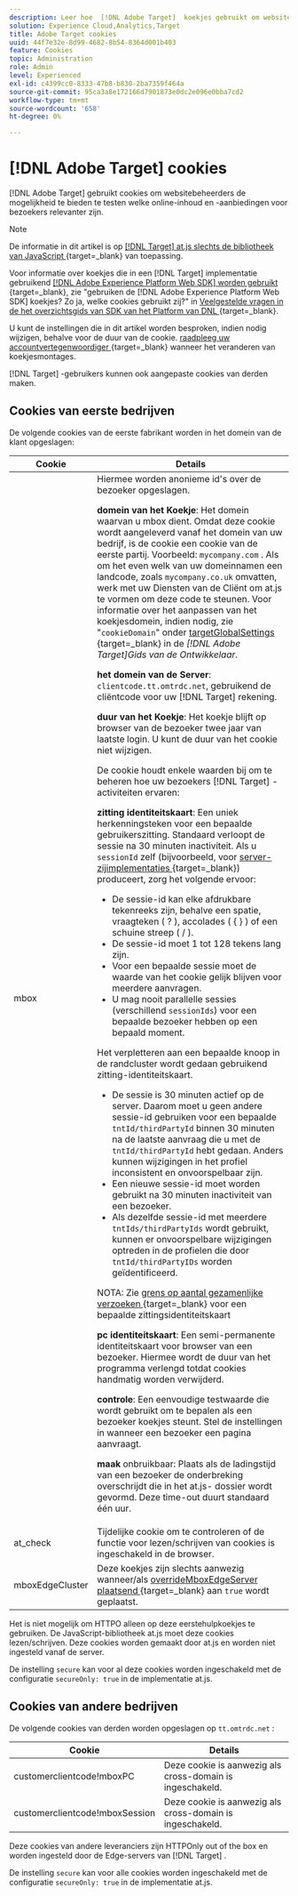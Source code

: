 ```yaml
---
description: Leer hoe  [!DNL Adobe Target]  koekjes gebruikt om websiteexploitanten de capaciteit te geven om te testen welke online inhoud en aanbiedingen voor bezoekers relevanter zijn.
solution: Experience Cloud,Analytics,Target
title: Adobe Target cookies
uuid: 44f7e32e-8d99-4682-8b54-8364d001b403
feature: Cookies
topic: Administration
role: Admin
level: Experienced
exl-id: c4399cc0-8333-47b8-b830-2ba7359f464a
source-git-commit: 95ca3a8e172166d7901873e0dc2e096e0bba7cd2
workflow-type: tm+mt
source-wordcount: '658'
ht-degree: 0%

---
```


# [!DNL Adobe Target] cookies

[!DNL Adobe Target] gebruikt cookies om websitebeheerders de mogelijkheid te bieden te testen welke online-inhoud en -aanbiedingen voor bezoekers relevanter zijn.

>[!NOTE]
>
>De informatie in dit artikel is op [[!DNL Target]  at.js slechts de bibliotheek van JavaScript ](https://experienceleague.adobe.com/docs/target-dev/developer/client-side/at-js-implementation/functions-overview/targetglobalsettings.html){target=_blank} van toepassing.
>
>Voor informatie over koekjes die in een [!DNL Target] implementatie gebruikend [[!DNL Adobe Experience Platform Web SDK] worden gebruikt ](https://experienceleague.adobe.com/docs/experience-platform/edge/home.html){target=_blank}, zie &quot;gebruiken de [!DNL Adobe Experience Platform Web SDK] koekjes? Zo ja, welke cookies gebruikt zij?&quot; in [ Veelgestelde vragen in de het overzichtsgids van SDK van het Platform van DNL ](https://experienceleague.adobe.com/docs/experience-platform/edge/web-sdk-faq.html){target=_blank}.
>
>U kunt de instellingen die in dit artikel worden besproken, indien nodig wijzigen, behalve voor de duur van de cookie. [ raadpleeg uw accountvertegenwoordiger ](https://experienceleague.adobe.com/docs/target/using/cmp-resources-and-contact-information.html){target=_blank} wanneer het veranderen van koekjesmontages.
>
>[!DNL Target] -gebruikers kunnen ook aangepaste cookies van derden maken.

## Cookies van eerste bedrijven

De volgende cookies van de eerste fabrikant worden in het domein van de klant opgeslagen:

| Cookie | Details |
| --- | --- |
| mbox | Hiermee worden anonieme id&#39;s over de bezoeker opgeslagen.<P>**domein van het Koekje**: Het domein waarvan u mbox dient. Omdat deze cookie wordt aangeleverd vanaf het domein van uw bedrijf, is de cookie een cookie van de eerste partij. Voorbeeld: `mycompany.com` . Als om het even welk van uw domeinnamen een landcode, zoals `mycompany.co.uk` omvatten, werk met uw Diensten van de Cliënt om at.js te vormen om deze code te steunen. Voor informatie over het aanpassen van het koekjesdomein, indien nodig, zie &quot;`cookieDomain`&quot; onder [ targetGlobalSettings ](https://experienceleague.adobe.com/docs/target-dev/developer/client-side/at-js-implementation/functions-overview/targetglobalsettings.html){target=_blank} in de *[!DNL Adobe Target]Gids van de Ontwikkelaar*.<P>**het domein van de Server**: `clientcode.tt.omtrdc.net`, gebruikend de cliëntcode voor uw [!DNL Target] rekening.<P>**duur van het Koekje**: Het koekje blijft op browser van de bezoeker twee jaar van laatste login. U kunt de duur van het cookie niet wijzigen.<P>De cookie houdt enkele waarden bij om te beheren hoe uw bezoekers [!DNL Target] -activiteiten ervaren:<P>**zitting identiteitskaart**: Een uniek herkenningsteken voor een bepaalde gebruikerszitting. Standaard verloopt de sessie na 30 minuten inactiviteit. Als u `sessionId` zelf (bijvoorbeeld, voor [ server-zijimplementaties ](https://experienceleague.adobe.com/docs/target-dev/developer/server-side/server-side-overview.html){target=_blank}) produceert, zorg het volgende ervoor:<ul><li>De sessie-id kan elke afdrukbare tekenreeks zijn, behalve een spatie, vraagteken ( ? ), accolades ( { } ) of een schuine streep ( / ).</li><li>De sessie-id moet 1 tot 128 tekens lang zijn.</li><li>Voor een bepaalde sessie moet de waarde van het cookie gelijk blijven voor meerdere aanvragen.</li><li>U mag nooit parallelle sessies (verschillend `sessionIds`) voor een bepaalde bezoeker hebben op een bepaald moment.</li></ul>Het verpletteren aan een bepaalde knoop in de randcluster wordt gedaan gebruikend zitting-identiteitskaart.<ul><li>De sessie is 30 minuten actief op de server. Daarom moet u geen andere sessie-id gebruiken voor een bepaalde `tntId/thirdPartyId` binnen 30 minuten na de laatste aanvraag die u met de `tntId/thirdPartyId` hebt gedaan. Anders kunnen wijzigingen in het profiel inconsistent en onvoorspelbaar zijn.</li><li>Een nieuwe sessie-id moet worden gebruikt na 30 minuten inactiviteit van een bezoeker.</li><li>Als dezelfde sessie-id met meerdere `tntIds/thirdPartyIds` wordt gebruikt, kunnen er onvoorspelbare wijzigingen optreden in de profielen die door `tntId/thirdPartyIDs` worden geïdentificeerd.</li></ul>NOTA: Zie [ grens op aantal gezamenlijke verzoeken ](https://experienceleague.adobe.com/docs/target/using/troubleshoot/target-limits.html?lang=en#content-delivery){target=_blank} voor een bepaalde zittingsidentiteitskaart<P>**pc identiteitskaart**: Een semi-permanente identiteitskaart voor browser van een bezoeker. Hiermee wordt de duur van het programma verlengd totdat cookies handmatig worden verwijderd.<P>**controle**: Een eenvoudige testwaarde die wordt gebruikt om te bepalen als een bezoeker koekjes steunt. Stel de instellingen in wanneer een bezoeker een pagina aanvraagt.<P>**maak** onbruikbaar: Plaats als de ladingstijd van een bezoeker de onderbreking overschrijdt die in het at.js- dossier wordt gevormd. Deze time-out duurt standaard één uur. |
| at_check | Tijdelijke cookie om te controleren of de functie voor lezen/schrijven van cookies is ingeschakeld in de browser. |
| mboxEdgeCluster | Deze koekjes zijn slechts aanwezig wanneer/als [ overrideMboxEdgeServer plaatsend ](https://experienceleague.adobe.com/docs/target-dev/developer/client-side/at-js-implementation/functions-overview/targetglobalsettings.html){target=_blank} aan `true` wordt geplaatst. |

Het is niet mogelijk om HTTPO alleen op deze eerstehulpkoekjes te gebruiken. De JavaScript-bibliotheek at.js moet deze cookies lezen/schrijven. Deze cookies worden gemaakt door at.js en worden niet ingesteld vanaf de server.

De instelling `secure` kan voor al deze cookies worden ingeschakeld met de configuratie `secureOnly: true` in de implementatie at.js.

## Cookies van andere bedrijven

De volgende cookies van derden worden opgeslagen op `tt.omtrdc.net` :

| Cookie | Details |
| --- | --- |
| customerclientcode!mboxPC | Deze cookie is aanwezig als cross-domain is ingeschakeld. |
| customerclientcode!mboxSession | Deze cookie is aanwezig als cross-domain is ingeschakeld. |

Deze cookies van andere leveranciers zijn HTTPOnly out of the box en worden ingesteld door de Edge-servers van [!DNL Target] .

De instelling `secure` kan voor alle cookies worden ingeschakeld met de configuratie `secureOnly: true` in de implementatie at.js.
